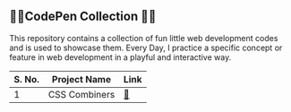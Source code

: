 ## 🎉🚀CodePen Collection 🎉🚀
This repository contains a collection of fun little web development codes and is used to showcase them. Every Day, I practice a specific concept or feature in web development in a playful and interactive way.

| S. No. | Project Name | Link |
| ------ | ------------ | ------- |
| 1      | CSS Combiners|[🔗](https://codepen.io/yashksaini/pen/dyEKPQN)
